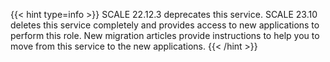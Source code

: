 ---
---

{{< hint type=info >}}
SCALE 22.12.3 deprecates this service. 
SCALE 23.10 deletes this service completely and provides access to new applications to perform this role.
New migration articles provide instructions to help you to move from this service to the new applications.
{{< /hint >}}